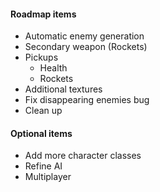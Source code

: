 #### Roadmap items
* Automatic enemy generation
* Secondary weapon (Rockets)
* Pickups
    * Health
    * Rockets
* Additional textures
* Fix disappearing enemies bug
* Clean up

#### Optional items
* Add more character classes
* Refine AI
* Multiplayer
